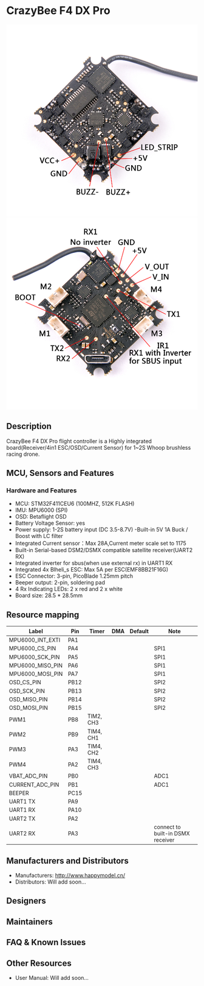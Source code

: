 # CrazyBee F4 DX Pro

![CrazyBee F4 DX Pro front](images/CrazyBeeF4DXProTop.jpg)
![CrazyBee F4 DX Pro back](images/CrazyBeeF4DXProBot.jpg)

## Description

CrazyBee F4 DX Pro flight controller is a Highly integrated board(Receiver/4in1 ESC/OSD/Current Sensor) for 1~2S Whoop brushless racing drone.

## MCU, Sensors and Features

### Hardware and Features

- MCU: STM32F411CEU6 (100MHZ, 512K FLASH)
- IMU: MPU6000 (SPI)
- OSD: Betaflight OSD
- Battery Voltage Sensor: yes
- Power supply: 1-2S battery input (DC 3.5-8.7V)
  -Built-in 5V 1A Buck / Boost with LC filter
- Integrated Current sensor：Max 28A,Current meter scale set to 1175
- Built-in Serial-based DSM2/DSMX compatible satellite receiver(UART2 RX)
- Integrated inverter for sbus(when use external rx) in UART1 RX
- Integrated 4x Blheli_s ESC: Max 5A per ESC(EMF8BB21F16G)
- ESC Connector: 3-pin, PicoBlade 1.25mm pitch
- Beeper output: 2-pin, soldering pad
- 4 Rx Indicating LEDs: 2 x red and 2 x white
- Board size: 28.5 \* 28.5mm

## Resource mapping

| Label            | Pin  | Timer     | DMA | Default | Note                              |
| ---------------- | ---- | --------- | --- | ------- | --------------------------------- |
| MPU6000_INT_EXTI | PA1  |           |     |         |                                   |
| MPU6000_CS_PIN   | PA4  |           |     |         | SPI1                              |
| MPU6000_SCK_PIN  | PA5  |           |     |         | SPI1                              |
| MPU6000_MISO_PIN | PA6  |           |     |         | SPI1                              |
| MPU6000_MOSI_PIN | PA7  |           |     |         | SPI1                              |
| OSD_CS_PIN       | PB12 |           |     |         | SPI2                              |
| OSD_SCK_PIN      | PB13 |           |     |         | SPI2                              |
| OSD_MISO_PIN     | PB14 |           |     |         | SPI2                              |
| OSD_MOSI_PIN     | PB15 |           |     |         | SPI2                              |
| PWM1             | PB8  | TIM2, CH3 |     |         |                                   |
| PWM2             | PB9  | TIM4, CH1 |     |         |                                   |
| PWM3             | PA3  | TIM4, CH2 |     |         |                                   |
| PWM4             | PA2  | TIM4, CH3 |     |         |                                   |
| VBAT_ADC_PIN     | PB0  |           |     |         | ADC1                              |
| CURRENT_ADC_PIN  | PB1  |           |     |         | ADC1                              |
| BEEPER           | PC15 |           |     |         |                                   |
| UART1 TX         | PA9  |           |     |         |                                   |
| UART1 RX         | PA10 |           |     |         |                                   |
| UART2 TX         | PA2  |           |     |         |                                   |
| UART2 RX         | PA3  |           |     |         | connect to built-in DSMX receiver |

## Manufacturers and Distributors

- Manufacturers: http://www.happymodel.cn/
- Distributors: Will add soon...

## Designers

## Maintainers

## FAQ & Known Issues

## Other Resources

- User Manual: Will add soon...
